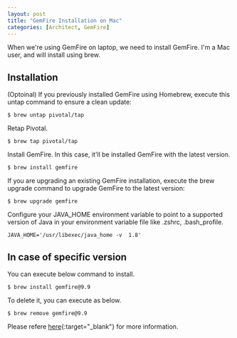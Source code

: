 ```yaml
---
layout: post
title: "GemFire Installation on Mac"
categories: [Architect, GemFire]
---
```


When we're using GemFire on laptop, we need to install GemFire. I'm a Mac user, and will install using brew.

## Installation

(Optoinal) If you previously installed GemFire using Homebrew, execute this untap command to ensure a clean update:
```shell
$ brew untap pivotal/tap
```

Retap Pivotal.
```shell
$ brew tap pivotal/tap
```

Install GemFire. In this case, it'll be installed GemFire with the latest version.
```shell
$ brew install gemfire
```

If you are upgrading an existing GemFire installation, execute the brew upgrade command to upgrade GemFire to the latest version:
```shell
$ brew upgrade gemfire
```

Configure your JAVA_HOME environment variable to point to a supported version of Java in your environment variable file like .zshrc, .bash_profile.
```text
JAVA_HOME='/usr/libexec/java_home -v  1.8'
```

## In case of specific version
You can execute below command to install.
```shell
$ brew install gemfire@9.9
```

To delete it, you can execute as below.
```shell
$ brew remove gemfire@9.9
```

Please refere [here](https://gemfire.docs.pivotal.io/910/gemfire/getting_started/installation/install_brew.html){:target="_blank"} for more information.
